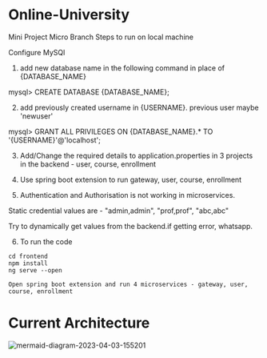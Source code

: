 # Online-University
Mini Project
Micro Branch
Steps to run on local machine

Configure MySQl
1. add new database name in the following command in place of {DATABASE_NAME}

mysql> CREATE DATABASE {DATABASE_NAME};

2. add previously created username in {USERNAME}. previous user maybe 'newuser'

mysql> GRANT ALL PRIVILEGES ON {DATABASE_NAME}.* TO '{USERNAME}'@'localhost';


3. Add/Change the required details to application.properties in 3 projects in the backend - user, course, enrollment

4. Use spring boot extension to run gateway, user, course, enrollment

5. Authentication and Authorisation is not working in microservices. 

Static credential values are - "admin,admin", "prof,prof", "abc,abc"

Try to dynamically get values from the backend.if getting error, whatsapp.

6. To run the code
```
cd frontend
npm install
ng serve --open
```

```
Open spring boot extension and run 4 microservices - gateway, user, course, enrollment
```

# Current Architecture

![mermaid-diagram-2023-04-03-155201](https://user-images.githubusercontent.com/34604329/229562399-16f5095d-2b83-47f0-b70a-92600cb0b0d2.svg)
